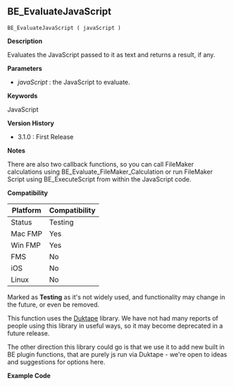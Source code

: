 ## BE_EvaluateJavaScript

    BE_EvaluateJavaScript ( javaScript )

**Description**  

Evaluates the JavaScript passed to it as text and returns a result, if any.

**Parameters**

* *javaScript* : the JavaScript to evaluate.

**Keywords**  

JavaScript

**Version History**

* 3.1.0 : First Release

**Notes**

There are also two callback functions, so you can call FileMaker calculations using BE_Evaluate_FileMaker_Calculation or run FileMaker Script using BE_ExecuteScript from within the JavaScript code.

**Compatibility** 

| Platform | Compatibility |
|-----------|-----------|
| Status | Testing |  
| Mac FMP | Yes  |  
| Win FMP | Yes  |  
| FMS | No  |  
| iOS | No  |  
| Linux | No  |  

Marked as **Testing** as it's not widely used, and functionality may change in the future, or even be removed.

This function uses the [Duktape](https://duktape.org) library.  We have not had many reports of people using this library in useful ways, so it may become deprecated in a future release.

The other direction this library could go is that we use it to add new built in BE plugin functions, that are purely js run via Duktape - we're open to ideas and suggestions for options here.

**Example Code**
